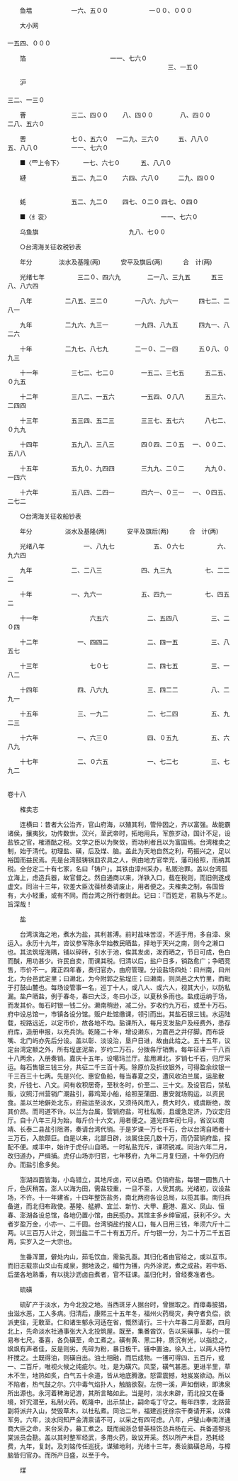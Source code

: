<!-- { "loadSidebar": true } -->
　　鱼塭 　　　　　　一六、五００ 　 　　　　　一００、０００ 　 　

　　大小网 　 　 　 　 　 　　　　　　　　　　　　　　　　　　　　　　　　　　　　　　　　　　　一五四、０００

　　箔 　 　　　　　　　　　　　　一一、七六０ 　 　 　 　　　　　　　　　　　　　　　　　　　　　　三、一五０

　　沪 　 　 　 　 　 　　　　　　　　　　　　　　　　　　　　　　　　　　　　　　　　　　　　三二、一三０

　　罾 　　　　　　　三二、四００ 　　八、四００ 　　　　八、四００　 　 　 　　　　　　　　　　　　　　二八、五六０

　　罟 　　　　　　　七０、五六０ 　一二九、三六０　　　五、八八０　 　　五、八八０ 　　　　　一一、七六０

　　■〈罒上令下〉 　　　一七、六七０ 　　　五、八八０ 　 　 　

　　縺 　　　　　　　五二、九二０ 　　六四、六八０　　　二九、四００ 　 　

　　蚝 　　　　　　　五二、九二０ 　　四七、０二０ 四七、０四０ 　 　

　　■〈纟衮〉 　 　 　　　　　　　　　　　　　　　一一、七六０ 　 　

　　乌鱼旗 　 　　　　　　　　　　　　　九八、七００ 　 　 　

　　○台湾海关征收税钞表

　　年分 　　　　淡水及基隆(两) 　　　安平及旗后(两) 　　　合　计(两)

　　光绪七年 　　　　　三二０、四六九 　　　　二一八、三九五 　　　五三八、八六四 　

　　八年 　　　　　二八五、三二０ 　　　　一八六、九六一 　　　四七二、二八一 　

　　九年 　　　　　二九六、九三一 　　　　一九四、八九五 　　　四九一、八二六 　

　　十年 　　　　　二九七、八七九 　　　　二一０、二一四 　　　五０八、０九三 　

　　十一年 　　　　　三七二、七二０ 　　　　一五二、三七五 　　　五二五、０九五 　

　　十二年 　　　　　三八二、一五六 　　　　一五四、０八八 　　　五三六、二四四 　

　　十三年 　　　　　五三四、五二三 　　　　三三七、五七六 　　　八七二、０九九 　

　　十四年 　　　　　五九八、三八三 　　　　四０四、二０五 　一、００二、五八八 　

　　十五年 　　　　　五九０、九四四 　　　　三九九、二０二 　　　九九０、一四六 　

　　十六年 　　　　　五八四、二四一 　　　　四六一、０三一 　一、０四五、二七二 　

　　○台湾海关征收船钞表

　　年分 　　　　　淡水及基隆(两) 　　　安平及旗后(两) 　　　合　计(两)

　　光绪八年 　　　　　　一、八九七 　　　　　　五、０六七 　　　　　六、九六四

　　九年 　　　　　　二、二八三 　　　　　　四、九三九 　　　　　七、二二二

　　十年 　　　　　　一、九六一 　　　　　　五、四九一 　　　　　七、四五二

　　十一年 　　　　　　　　六五六 　　　　　　二、五四八 　　　　　三、二０四

　　十二年 　　　　　　一、四四二 　　　　　　二、四一五 　　　　　三、八五七

　　十三年 　　　　　　　　七０七 　　　　　　二、四七五 　　　　　三、一八二

　　十四年 　　　　　　四、八六九 　　　　　　三、四二二 　　　　　八、二九一

　　十五年 　　　　　　三、一九二 　　　　　　二、七二四 　　　　　五、九二三

　　十六年 　　　　　　一、六三０ 　　　　　　四、０五九 　　　　　五、六八九

　　十七年 　　　　　　二、０六五 　　　　　　一、七二七 　　　　　三、七九二  
　 

卷十八

　　榷卖志

　　连横曰：昔者大公治齐，官山府海，以殖其利，管仲因之，齐以富强。故能霸诸侯，攘夷狄，功传数世。汉兴，至武帝时，拓地用兵，军旅岁动，国计不足，设盐铁之官，榷酒酤之税。文学之臣以为聚敛，而功利者且以为富国焉。台湾榷卖之制，始于清代。初理盐、磺，后及煤、脑。盖此为天地自然之利，苟振兴之，足以裕国而益民焉。先是台湾鼓铸锅皿农具之人，例由地方官举充，藩司给照，而纳其税。全台定二十有七家，名曰「铸户」。其铁由漳州采办，私贩治罪。盖以台湾孤立海上，虑造兵器，故官督之。然自通商以来，洋铁入口，载在税则，而旧例遂成虚文。同治十三年，钦差大臣沈葆桢奏请废止，用者便之。夫榷卖之制，各国皆有，大小轻重，或有不同。而台湾之所行者则此。记曰：『百姓足，君孰与不足』。旨深哉！

　　盐

　　台湾滨海之地，煮水为盐，其利甚溥。前时盐味苦涩，不适于用，多自漳、泉运入。永历十九年，咨议参军陈永华始教民晒盐，择地于天兴之南，则今之濑口也。其法筑埕海隅，铺以碎砖，引水于池，俟其发卤，泼而晒之，节日可成，色白而醎，用功甚少。许民自卖，而课其税。归清以后，盐户日多，销路愈广；争晒竞售，市价不一。雍正四年春，奏归官办，由府管理。分设盐场四处：曰州南，曰州北，为台邑武定里；曰濑北，为今附郭之盐埕庄；曰濑南，则凤邑之大竹里，而毗于打鼓山麓也。每场设管事一名，巡丁十人，或八人、或六人，视其大小，以防私漏。盐户晒盐，例于春冬，春曰大泛，冬曰小泛，以夏秋多雨也。盐成运纳于场，而发其价。每石时银一钱二分。濑南稍逊，减二分。岁收约九万石，或至十万石。府中设总馆一，市镇各设分馆。贩户赴馆缴课，领引而出。其盐石银三钱。水运陆载，视路远近，以定市价，故各地不均。盐课所入，每月支发盐户及经费外，悉存府库，造册申报，以充兵饷。乾隆二十年，增设濑东，为嘉邑之井仔脚。而布袋嘴、北门屿亦先后分设。盖以彰、淡设治，垦户日进，故由此给之。五十五年，议定台湾定额之外，所有埕底泥盐，岁约二万石，分拨各厅销售。每年征课一千八百十八两余，入册奏销。嘉庆十五年，设噶玛兰厅。盐用濑北，岁销七千石，归厅采运。每石售银三钱三分，共征二千三百十两。除原价及折纹银外，可得盈余纹银一千三百三十七两。先是兴化、惠安鱼船，每当春夏之交，遭风收泊兰属，运盐散卖，斤钱七、八文。间有收积居奇，至秋冬时，价至二、三十文。及设官后，禁私贩，议照汀州营销广潮盐引，募鸡笼小船，给照至蒲田、惠安就场购运，以资民食。盖以兰地僻处北东，府盐运至淡水，又须待风而入，费大时久，或虞断绝，故其价昂。而司道不许。以兰为台属，营销府盐，可杜私贩，且缓急足济，乃议定归厅。自十八年三月为始，每斤价十六文，用者便之。道光四年闰七月，省议以南靖、长泰二县盐引阻滞，奏请台湾代销。于是岁课一万七千石，合以台湾自晒者十三万石，入款颇巨。自是以来，北鄙日辟，淡属住民几数十万，而仍营销府盐，探配不便。咸丰中，始许于虎仔山自晒。一时私盐充斥，课项锐减。同治六年二月，改归道办，严缉捕。虎仔山场亦归官，七年移府，九年二月复归道，十年仍归府办。而盐引愈多矣。

　　澎湖四面皆海，小岛错立，其地斥卤，可以自晒。仍销府盐，每银一圆售八十斤，色灰稍苦。澎人以海为田，需盐较重，一旦不至，人受其病。光绪初，议设盐场，不许。十一年建省，十四年整饬盐务，南北两府各设总局，以揽其事。南归兵备道，而北归布政使。基隆、艋舺、宜兰、新竹、大甲、鹿港、嘉义、凤山、恒春、澎湖各设总馆，各地仍置小馆，由民揽办。其馆主多乡绅宦戚，获利不少。大者岁盈万金，小亦一、二千圆。台湾销盐约按人口，每人日用三钱，年须六斤十二两。以三百万人计之，则当盐二千二十有五万斤。斤匀银一分，为二十万二千五百两，实岁入之一大宗也。

　　生番浑噩，僻处内山，茹毛饮血，需盐孔亟。其归化者由官给之，或以互市。而旧志载祟山爻山有咸泉，掘地汲之，编竹为镬，内外涂泥，煮之成盐。若中坜、后垄各地熟番，有以挑沙沥卤自煮者，官不征课。盖归化时，曾经奏准者也。

　　硫磺

　　硫矿产于淡水，为今北投之地。当西斑牙人据台时，曾掘取之。而瘴毒披猖，虫滋水恶，工人多病。归清后，康熙三十五年冬，福州火药局灾，典守者负偿，欲派吏往，无敢至。仁和诸生郁永河适在省，慨然请行。三十六年春二月至郡，四月北上，先命淡水社通事张大入北投筑屋。既至，集番酋饮，告以采磺事，与约一筐易布七尺。番喜，各负磺至，命工煮之。磺有黄、黑二种，质沉有光，以指捻之，飒飒有声者佳，反是则劣。先碎为粉，暴日极干。镬中置油，徐入土，以两人持竹杆搅之。土既得油，则磺自出。油土相融，而后成物。一镬可得四、五百斤，或一、二百斤，唯视火候之纯疵尔。吐，是为磺穴。风至，磺气甚恶。更进半里，草木不生，地热如炙，白气五十余道，皆从地底腾激。怒雷震撼，地岌岌欲动。所以不陷者，热气鼓之尔。穴中毒气焰扑人，触脑欲裂。左傍一溪，声如倒峡，即沸泉所出源也。永河着稗海记游，其所言略如此。当是时，淡水未辟，而北投又在番境，奸宄潜至，私制火药。乾隆中，出示禁止，嗣命屯丁守之。每年四季，北路营副将派弁入山，焚毁草木，以杜私煮。同治二年，福建巡抚徐宗干奏请开采，以俾军务。六年，淡水同知严金清禀请不可，以采之有四可虑。八年，卢璧山奉南洋通商大臣之命，来台采办，募工煮之。既而闽浙总督英桂饬总兵杨在元、兵备道黎兆棠派员会勘。盖以其时整军经武，多用火药，故议开采。然以所产未巨，恐耗经费，九年，复封。及刘铭传任巡抚，谋殖地利，光绪十三年，奏设脑磺总局，与樟脑皆归官办。而所产日盛，以至于今。

　　煤

